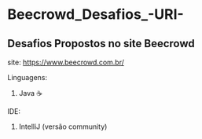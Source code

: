 # Beecrowd_Desafios_-URI-

## Desafios Propostos no site Beecrowd

site: https://www.beecrowd.com.br/

Linguagens:
1. Java ☕

IDE:
1. IntelliJ (versão community)
